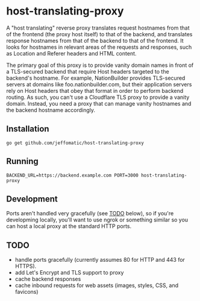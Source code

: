 # host-translating-proxy

A "host translating" reverse proxy translates request hostnames from that of the frontend (the proxy host itself) to that of the backend, and translates response hostnames from that of the backend to that of the frontend. It looks for hostnames in relevant areas of the requests and responses, such as Location and Referer headers and HTML content.

The primary goal of this proxy is to provide vanity domain names in front of a TLS-secured backend that require Host headers targeted to the backend's hostname. For example, NationBuilder provides TLS-secured servers at domains like foo.nationbuilder.com, but their application servers rely on Host headers that obey that format in order to perform backend routing. As such, you can't use a Cloudflare TLS proxy to provide a vanity domain. Instead, you need a proxy that can manage vanity hostnames and the backend hostname accordingly.

## Installation

```
go get github.com/jeffomatic/host-translating-proxy
```

## Running

```
BACKEND_URL=https://backend.example.com PORT=3000 host-translating-proxy
```

## Development

Ports aren't handled very gracefully (see [TODO](#todo) below), so if you're developming locally, you'll want to use ngrok or something similar so you can host a local proxy at the standard HTTP ports.

## TODO

- handle ports gracefully (currently assumes 80 for HTTP and 443 for HTTPS).
- add Let's Encrypt and TLS support to proxy
- cache backend responses
- cache inbound requests for web assets (images, styles, CSS, and favicons)

